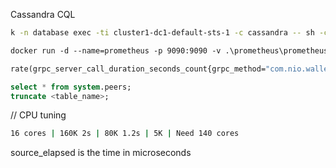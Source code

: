 Cassandra CQL

```bash
k -n database exec -ti cluster1-dc1-default-sts-1 -c cassandra -- sh -c "cqlsh -u 'cluster1-superuser' -p 't72v7ioLWEfo7fPbiWfjO1YZ2NWoxxAjLuQaqNdNA8wSbFKicPirjA'"
```

```dockerfile
docker run -d --name=prometheus -p 9090:9090 -v .\prometheus\prometheus.yaml:/etc/prometheus/prometheus.yml prom/prometheus

rate(grpc_server_call_duration_seconds_count{grpc_method="com.nio.wallet.grpc.WalletService/transfer"}[1m])
```

```sql
select * from system.peers;
truncate <table_name>;
```

// CPU tuning
```bash
16 cores | 160K 2s | 80K 1.2s | 5K | Need 140 cores
```

source_elapsed is the time in microseconds
